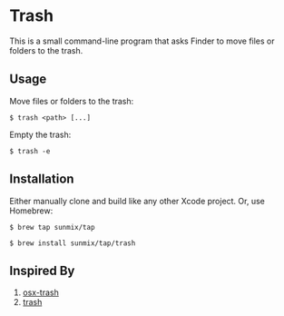 # Trash
This is a small command-line program that asks Finder to move files or folders to the trash.

## Usage
Move files or folders to the trash:
```shell
$ trash <path> [...]
```
Empty the trash:
```shell
$ trash -e
```

## Installation
Either manually clone and build like any other Xcode project.
Or, use Homebrew:
```shell
$ brew tap sunmix/tap
```
```shell
$ brew install sunmix/tap/trash
```

## Inspired By
1. [osx-trash](https://github.com/sindresorhus/osx-trash)
2. [trash](https://github.com/ali-rantakari/trash)
